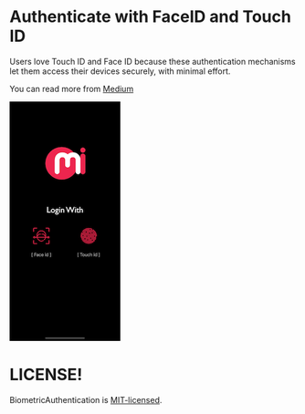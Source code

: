 # Authenticate with FaceID and Touch ID
Users love Touch ID and Face ID because these authentication mechanisms let them access their devices securely, with minimal effort.

You can read more from [Medium](https://medium.com/@ishwar.janwa.mi/de6ffe591941)


![picture](/Images/Image.png) 


# LICENSE!

BiometricAuthentication is [MIT-licensed](/License).
